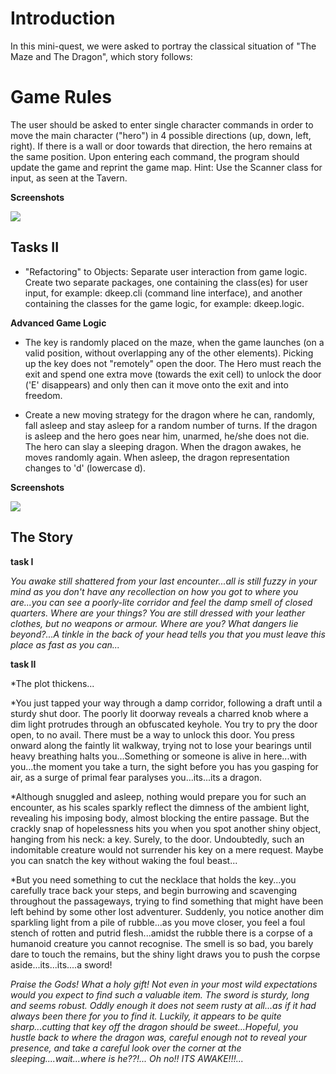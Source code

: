 # Introduction
In this mini-quest, we were asked to portray the classical situation of "The Maze and The Dragon", which story follows:

# Game Rules
The user should be asked to enter single character commands in order to move the main character ("hero") in 4 possible directions (up, down, left, right). If there is a wall or door towards that direction, the hero remains at the same position. Upon entering each command, the program should update the game and reprint the game map. Hint: Use the Scanner class for input, as seen at the Tavern.

**Screenshots**

<img src=https://github.com/bgarrido7/feup-lpro/blob/master/DungeonKeep/screenshot2.png>

## Tasks II

*  "Refactoring" to Objects: Separate user interaction from game logic. Create two separate packages, one containing the class(es) for user input, for example: dkeep.cli (command line interface), and another containing the classes for the game logic, for example: dkeep.logic.

**Advanced Game Logic**

* The key is randomly placed on the maze, when the game launches (on a valid position, without overlapping any of the other elements). Picking up the key does not "remotely" open the door. The Hero must reach the exit and spend one extra move (towards the exit cell) to unlock the door ('E' disappears) and only then can it move onto the exit and into freedom. 

* Create a new moving strategy for the dragon where he can, randomly, fall asleep and stay asleep for a random number of turns. If the dragon is asleep and the hero goes near him, unarmed, he/she does not die. The hero can slay a sleeping dragon. When the dragon awakes, he moves randomly again. When asleep, the dragon representation changes to 'd' (lowercase d).
 
 
**Screenshots**

<img src=https://github.com/bgarrido7/feup-lpro/blob/master/DungeonKeep/screenshot3.png>

## The Story

**task I** 

*You awake still shattered from your last encounter...all is still fuzzy in your mind as you don't have any recollection on how you got to where you are...you can see a poorly-lite corridor and feel the damp smell of closed quarters. Where are your things? You are still dressed with your leather clothes, but no weapons or armour. Where are you? What dangers lie beyond?...A tinkle in the back of your head tells you that you must leave this place as fast as you can...*

**task II**

*The plot thickens...

*You just tapped your way through a damp corridor, following a draft until a sturdy shut door. The poorly lit doorway reveals a charred knob where a dim light protrudes through an obfuscated keyhole. You try to pry the door open, to no avail. There must be a way to unlock this door. You press onward along the faintly lit walkway, trying not to lose your bearings until heavy breathing halts you...Something or someone is alive in here...with you...the moment you take a turn, the sight before you has you gasping for air, as a surge of primal fear paralyses you...its...its a dragon. 

*Although snuggled and asleep, nothing would prepare you for such an encounter, as his scales sparkly reflect the dimness of the ambient light, revealing his imposing body, almost blocking the entire passage. But the crackly snap of hopelessness hits you when you spot another shiny object, hanging from his neck: a key. Surely, to the door. Undoubtedly, such an indomitable creature would not surrender his key on a mere request. Maybe you can snatch the key without waking the foul beast...

*But you need something to cut the necklace that holds the key...you carefully trace back your steps, and begin burrowing and scavenging throughout the passageways, trying to find something that might have been left behind by some other lost adventurer. Suddenly, you notice another dim sparkling light from a pile of rubble...as you move closer, you feel a foul stench of rotten and putrid flesh...amidst the rubble there is a corpse of a humanoid creature you cannot recognise. The smell is so bad, you barely dare to touch the remains, but the shiny light draws you to push the corpse aside...its...its....a sword!

*Praise the Gods! What a holy gift! Not even in your most wild expectations would you expect to find such a valuable item. The sword is sturdy, long and seems robust. Oddly enough it does not seem rusty at all...as if it had always been there for you to find it. Luckily, it appears to be quite sharp...cutting that key off the dragon should be sweet...Hopeful, you hustle back to where the dragon was, careful enough not to reveal your presence, and take a careful look over the corner at the sleeping....wait...where is he??!... Oh no!! ITS AWAKE!!!...*

